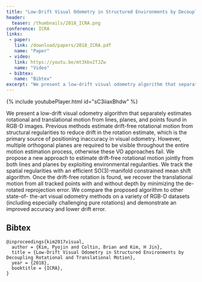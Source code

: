 ```yaml
---
title: "Low-Drift Visual Odometry in Structured Environments by Decoupling Rotational and Translational Motion"
header:
  teaser: /thumbnails/2018_ICRA.png
conference: ICRA
links: 
 - paper: 
   link: /download/papers/2018_ICRA.pdf
   name: "Paper"
 - video: 
   link: https://youtu.be/mt3kbv2TJZw
   name: "Video"
 - bibtex: 
   name: "Bibtex"
excerpt: "We present a low-drift visual odometry algorithm that separately estimates rotational and translational motion from lines, planes, and points found in RGB-D images. Previous methods estimate drift-free rotational motion from structural regularities to reduce drift in the rotation estimate, which is the primary source of positioning inaccuracy in visual odometry. However, multiple orthogonal planes are required to be visible throughout the entire motion estimation process, otherwise these VO approaches fail. We propose a new approach to estimate drift-free rotational motion jointly from both lines and planes by exploiting environmental regularities. We track the spatial regularities with an efficient SO(3)-manifold constrained mean shift algorithm. Once the drift-free rotation is found, we recover the translational motion from all tracked points with and without depth by minimizing the de-rotated reprojection error. We compare the proposed algorithm to other state-of-the-art visual odometry methods on a variety of RGB-D datasets (including especially challenging pure rotations) and demonstrate an improved accuracy and lower drift error."
---
```


{% include youtubePlayer.html id="sC3iiaxBhdw" %}

We present a low-drift visual odometry algorithm
that separately estimates rotational and translational motion
from lines, planes, and points found in RGB-D images. Previous
methods estimate drift-free rotational motion from structural
regularities to reduce drift in the rotation estimate, which is the
primary source of positioning inaccuracy in visual odometry.
However, multiple orthogonal planes are required to be visible
throughout the entire motion estimation process, otherwise
these VO approaches fail. We propose a new approach to
estimate drift-free rotational motion jointly from both lines and
planes by exploiting environmental regularities. We track the
spatial regularities with an efficient SO(3)-manifold constrained
mean shift algorithm. Once the drift-free rotation is found, we
recover the translational motion from all tracked points with
and without depth by minimizing the de-rotated reprojection
error. We compare the proposed algorithm to other state-of-
the-art visual odometry methods on a variety of RGB-D
datasets (including especially challenging pure rotations) and
demonstrate an improved accuracy and lower drift error.

## Bibtex <a id="bibtex"></a>
```
@inproceedings{kim2017visual,
  author = {Kim, Pyojin and Coltin, Brian and Kim, H Jin},
  title = {Low-Drift Visual Odometry in Structured Environments by Decoupling Rotational and Translational Motion},
  year = {2018},
  booktitle = {ICRA},
}
```
